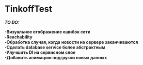 # TinkoffTest

***TO DO:***

**-Визуальное отображение ошибок сети**  
**-Reachability**  
**-Обработка случая, когда новости на сервере заканчиваются**  
**-Сделать database service более абстрактным**  
**-Улучшить DI на сервисном слое**  
**-Добавить анимацию подгрузки новых данных**
